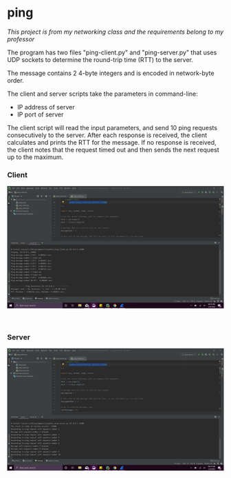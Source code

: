 # ping
_This project is from my networking class and the requirements belong to my professor_

The program has two files "ping-client.py" and "ping-server.py" that uses UDP sockets to determine
the round-trip time (RTT) to the server.

The message contains 2 4-byte integers and is encoded in network-byte order.

The client and server scripts take the parameters in command-line: 

- IP address of server
- IP port of server

The client script will read the input parameters, and send 10 ping requests
consecutively to the server. After each response is received, the client calculates
and prints the RTT for the message. If no response is received, the client notes that 
the request timed out and then sends the next request up to the maximum.

### Client
![client](shot_client.png)

<br>

### Server
![server](shot_server.png)